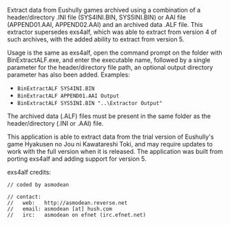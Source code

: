 Extract data from Eushully games archived using a combination of a header/directory .INI file (SYS4INI.BIN, SYS5INI.BIN) or AAI file (APPEND01.AAI, APPEND02.AAI) and an archived data .ALF file.
This extractor supersedes exs4alf, which was able to extract from version 4 of such archives, with the added ability to extract from version 5.

Usage is the same as exs4alf, open the command prompt on the folder with BinExtractALF.exe, and enter the executable name, followed by a single parameter for the header/directory file path, an optional output directory parameter has also been added.
Examples:  
- `BinExtractALF SYS4INI.BIN`
- `BinExtractALF APPEND01.AAI Output`
- `BinExtractALF SYS5INI.BIN "..\Extractor Output"`

The archived data (.ALF) files must be present in the same folder as the header/directory (.INI or .AAI) file.

This application is able to extract data from the trial version of Eushully's game Hyakusen no Jou ni Kawatareshi Toki, and may require updates to work with the full version when it is released. 
The application was built from porting exs4alf and adding support for version 5.

exs4alf credits:
```// exs4alf.cpp, v1.1 2009/04/26
// coded by asmodean

// contact: 
//   web:   http://asmodean.reverse.net
//   email: asmodean [at] hush.com
//   irc:   asmodean on efnet (irc.efnet.net)

